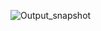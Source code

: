 ![Output_snapshot](https://user-images.githubusercontent.com/85743845/149307418-73a991a8-dbd1-492e-95fd-76cf8a381084.png)
